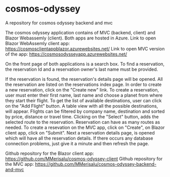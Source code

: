 # cosmos-odyssey
A repository for cosmos odyssey backend and mvc

The cosmos odyssey application contains of MVC (backend, client) and Blazor Webassemly (client).
Both apps are hosted in Azure.
Link to open Blazor WebAssemly client app: https://cosmosclientappblazor.azurewebsites.net/
Link to open MVC version of the app: https://cosmosodysseyapp.azurewebsites.net/

On the front page of both applications is a search box. To find a reservation, the reservation Id and a reservation owner's last name must be provided.

If the reservation is found, the reservation's details page will be opened.
All the reservation are listed on the reservations index page. In order to create a new reservation, click on the "Create new" link.
To create a reservation, user must enter their first name, last name and choose a planet from where they start their flight. To get the list of available destinations, user can click on the "Add Flight" button. A table view with all the possible destinations, will appear. Flights can be filtered by company name, destination and sorted by price, distance or travel time. Clicking on the "Select" button, adds the selected route to the reservation. Reservation can have as many routes as needed. To create a resevation on the MVC app, click on "Create", on Blazor client app, click on "Submit". 
Next a reservation details page, is opened which will have all the reservation details.
If there occurs any database connection problems, just give it a minute and then refresh the page. 

Github repository for the Blazor client app: https://github.com/MMerisalu/cosmos-odyssey-client
Github repository for the MVC app: https://github.com/MMerisalu/cosmos-odyssey-backend-and-mvc
 